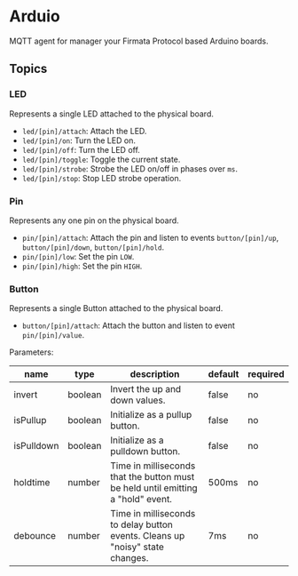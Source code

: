 # Arduio

MQTT agent for manager your Firmata Protocol based Arduino boards.

## Topics

### LED

Represents a single LED attached to the physical board.

* `led/[pin]/attach`: Attach the LED.
* `led/[pin]/on`: Turn the LED on.
* `led/[pin]/off`: Turn the LED off.
* `led/[pin]/toggle`: Toggle the current state.
* `led/[pin]/strobe`: Strobe the LED on/off in phases over `ms`.
* `led/[pin]/stop`: Stop LED strobe operation.

### Pin

Represents any one pin on the physical board.

* `pin/[pin]/attach`: Attach the pin and listen to events `button/[pin]/up`, `button/[pin]/down`, `button/[pin]/hold`.
* `pin/[pin]/low`: Set the pin `LOW`.
* `pin/[pin]/high`: Set the pin `HIGH`.

### Button

Represents a single Button attached to the physical board.

* `button/[pin]/attach`: Attach the button and listen to event `pin/[pin]/value`.

Parameters:

| name       | type    | description                                                                      | default | required |
|------------|---------|----------------------------------------------------------------------------------|---------|----------|
| invert     | boolean | Invert the up and down values.                                                   | false   | no       |
| isPullup   | boolean | Initialize as a pullup button.                                                   | false   | no       |
| isPulldown | boolean | Initialize as a pulldown button.                                                 | false   | no       |
| holdtime   | number  | Time in milliseconds that the button must be held until emitting a "hold" event. | 500ms   | no       |
| debounce   | number  | Time in milliseconds to delay button events. Cleans up "noisy" state changes.    | 7ms     | no       |
